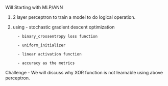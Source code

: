 Will Starting with MLP/ANN
1) 2 layer perceptron to train a model to do logical operation.
2) using - stochastic gradient descent optimization
		 
		 - binary_crossentropy loss function
		 
		 - uniform_initializer
		 
		 - linear activation function
		 
		 - accuracy as the metrics

Challenge - We will discuss why XOR function is not learnable using above perceptron.
